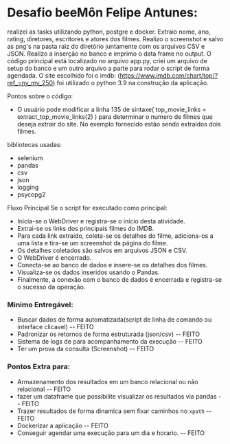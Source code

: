 #  Desafio beeMôn Felipe Antunes:

realizei as tasks utilizando python, postgre e docker. Extraio nome, ano, rating, diretores, escritores e atores dos filmes. Realizo o screenshot e salvo as png's na pasta raiz do diretório juntamente com os arquivos CSV e JSON. Realizo a inserção no banco e imprimo o data frame no output. O código principal está localizado no arquivo app.py, criei um arquivo de setup do banco e um outro arquivo a parte para rodar o script de forma agendada. O site escolhido foi o imdb: (https://www.imdb.com/chart/top/?ref_=nv_mv_250)
foi utilizado o python 3.9 na construção da aplicação.

Pontos sobre o código:
 - O usuário pode modificar a linha 135 de sintaxe( top_movie_links = extract_top_movie_links(2) ) para determinar o numero de filmes que deseja extrair do site. No exemplo fornecido estão sendo extraídos dois filmes.

bibliotecas usadas:
 - selenium
 - pandas
 - csv
 - json
 - logging
 - psycopg2

Fluxo Principal
Se o script for executado como principal:

 - Inicia-se o WebDriver e registra-se o início desta atividade.
 - Extrai-se os links dos principais filmes do IMDB.
 - Para cada link extraído, coleta-se os detalhes do filme, adiciona-os a uma lista e tira-se um screenshot da página do filme.
 - Os detalhes coletados são salvos em arquivos JSON e CSV.
 - O WebDriver é encerrado.
 - Conecta-se ao banco de dados e insere-se os detalhes dos filmes.
 - Visualiza-se os dados inseridos usando o Pandas.
 - Finalmente, a conexão com o banco de dados é encerrada e registra-se o sucesso da operação.



### Minimo Entregável:

- Buscar dados de forma automatizada(script de linha de comando ou interface clicavel)   -- FEITO
- Padronizar os retornos de forma estruturada (json/csv) --  FEITO
- Sistema de logs de para acompanhamento da execução  -- FEITO
- Ter um prova da consulta (Screenshot) -- FEITO

### Pontos Extra para:

- Armazenamento dos resultados em um banco relacional ou não relacional -- FEITO
- fazer um dataframe que possibilite visualizar os resultados via pandas -- FEITO
- Trazer resultados de forma dinamica sem fixar caminhos no `xpath` -- FEITO
- Dockerizar a aplicação -- FEITO
- Conseguir agendar uma execução para um dia e horario. -- FEITO





